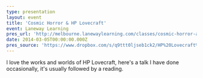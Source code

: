 ```yaml
---
type: presentation
layout: event
title: 'Cosmic Horror & HP Lovecraft'
event: Laneway Learning
pres_url: 'http://melbourne.lanewaylearning.com/classes/cosmic-horror-and-hp-lovecraft/'
date: 2014-03-05T00:00:00.000Z
pres_source: 'https://www.dropbox.com/s/q9ttt0ljseb1ck2/HP%20Lovecraft%2C%20Laneway%20Learning%20v2.pptx?dl=0'
---
```


I love the works and worlds of HP Lovecraft, here's a talk I have done occasionally, it's usually followed by a reading.
